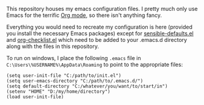 This repository houses my emacs configuration files. I pretty much only use Emacs for the terrific [Org mode](https://orgmode.org), so there isn't anything fancy.

Everything you would need to recreate my configuration is here (provided you install the necessary Emacs packages) except for [sensible-defaults.el](https://github.com/hrs/sensible-defaults.el) and [org-checklist.el](https://github.com/yyr/org-mode/blob/master/contrib/lisp/org-checklist.el) which need to be added to your .emacs.d directory along with the files in this repository.

To run on windows, I place the following `.emacs` file in `C:\Users\%USERNAME%\AppData\Roaming` to point to the appropriate files:
```elisp
(setq user-init-file "C:/path/to/init.el")
(setq user-emacs-directory "C:/path/to/.emacs.d/")
(setq default-directory "C:/whatever/you/want/to/start/in")
(setenv "HOME" "D:/my/home/directory")
(load user-init-file)
```